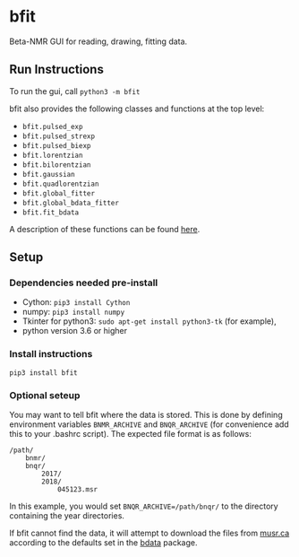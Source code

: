 # bfit
Beta-NMR GUI for reading, drawing, fitting data. 

## Run Instructions

To run the gui, call `python3 -m bfit`

bfit also provides the following classes and functions at the top level:

* `bfit.pulsed_exp`
* `bfit.pulsed_strexp`
* `bfit.pulsed_biexp`
* `bfit.lorentzian` 
* `bfit.bilorentzian`
* `bfit.gaussian`
* `bfit.quadlorentzian`
* `bfit.global_fitter`
* `bfit.global_bdata_fitter`
* `bfit.fit_bdata`


A description of these functions can be found [here](https://github.com/dfujim/bfit/blob/master/bfit/fitting/README.md). 


## Setup

### Dependencies needed pre-install

* Cython: `pip3 install Cython`
* numpy: `pip3 install numpy`
* Tkinter for python3: `sudo apt-get install python3-tk` (for example), 
* python version 3.6 or higher

### Install instructions

`pip3 install bfit`

### Optional seteup

You may want to tell bfit where the data is stored. This is done by defining environment variables
`BNMR_ARCHIVE` and `BNQR_ARCHIVE` (for convenience add this to your .bashrc script). The expected file format is as follows: 

    /path/
        bnmr/
        bnqr/
            2017/
            2018/
                045123.msr

In this example, you would set `BNQR_ARCHIVE=/path/bnqr/` to the directory containing the year directories.

If bfit cannot find the data, it will attempt to download the files from [musr.ca](http://musr.ca/mud/runSel.html) according to the defaults set in the [bdata](https://pypi.org/project/bdata/) package. 
